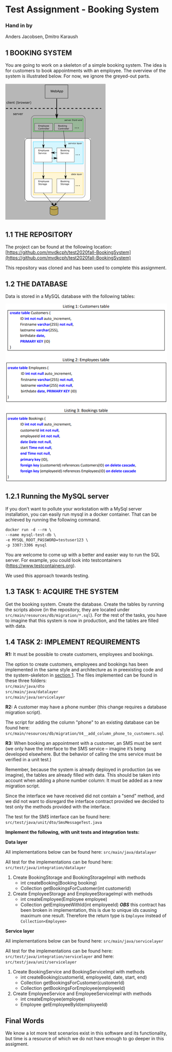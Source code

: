 # Test Assignment - Booking System
### Hand in by
Anders Jacobsen, Dmitro Karaush

## 1 BOOKING SYSTEM
You are going to work on a skeleton of a simple booking system. The idea is for
customers to book appointments with an employee. The overview of the system is
illustrated below. For now, we ignore the greyed-out parts.

![System Skeleton](img/system-skeleton.png) 

## 1.1 THE REPOSITORY
The project can be found at the following location: [https://github.com/mvdkcph/test2020fall-BookingSystem](https://github.com/mvdkcph/test2020fall-BookingSystem)

This repository was cloned and has been used to complete this assignment. 

## 1.2 THE DATABASE
Data is stored in a MySQL database with the following tables:

![System Skeleton](img/database-scripts.png) 

## 1.2.1 Running the MySQL server
If you don’t want to pollute your workstation with a MySql server installation, you can
easily run mysql in a docker container. That can be achieved by running the following
command.

```
docker run -d --rm \
--name mysql-test-db \
-e MYSQL_ROOT_PASSWORD=testuser123 \
-p 3307:3306 mysql
```

You are welcome to come up with a better and easier way to run the SQL server. For
example, you could look into testcontainers (https://www.testcontainers.org).

We used this approach towards testing.

## 1.3 TASK 1: ACQUIRE THE SYSTEM
Get the booking system. Create the database. Create the tables by running the scripts
above (in the repository, they are located under ```src/main/resources/db/migration/*.sql```).
For the rest of the tasks, you have to imagine that this system is now in production,
and the tables are filled with data.


## 1.4 TASK 2: IMPLEMENT REQUIREMENTS
**R1:** It must be possible to create customers, employees and bookings.
<br>

The option to create customers, employees and bookings has been implemented in the same 
style and architecture as in preexisting code and the system-skeleton in [section 1](#1-booking-system).
The files implemented can be found in these three folders: <br>
```src/main/java/dto``` <br>
```src/main/java/datalayer``` <br>
```src/main/java/servicelayer``` <br>

**R2:** A customer may have a phone number (this change requires a database migration
script).
<br>

The script for adding the column "phone" to an existing database can be found here: ```src/main/resources/db/migration/V4__add_column_phone_to_customers.sql```


**R3:** When booking an appointment with a customer, an SMS must be sent
(we only have the interface to the SMS service – imagine it’s being developed elsewhere.
But the behavior of calling the sms service must be verified in a unit test.)

Remember, because the system is already deployed in production (as we imagine), the
tables are already filled with data. This should be taken into account when adding a
phone number column: It must be added as a new migration script.

Since the interface we have received did not contain a "send" method, and we did 
not want to disregard the interface contract provided we decided to test only the 
methods provided with the interface. 

The test for the SMS interface can be found here: ```src/test/java/unit/dto/SmsMessageTest.java```

**Implement the following, with unit tests and integration tests:**

**Data layer**

All implementations below can be found here: ```src/main/java/datalayer```

All test for the implementations can be found here: ```src/test/java/integration/datalayer```
1. Create BookingStorage and BookingStorageImpl with methods
   - int createBooking(Booking booking)
   - Collection<Booking> getBookingsForCustomer(int customerId)
2. Create EmployeeStorage and EmployeeStorageImpl with methods
   - int createEmployee(Employee employee)
   - Collection<Employee> getEmployeeWithId(int employeeId)
   ***OBS*** this contract has been broken in implementation, this is due to unique ids causing maximum one result. Therefore the return type is ```Employee``` instead of ```Collection<Employee>```
   
**Service layer**

All implementations below can be found here: ```src/main/java/servicelayer```

All test for the implementations can be found here: ```src/test/java/integration/servicelayer``` and here: ```src/test/java/unit/servicelayer```
1. Create BookingService and BookingServiceImpl with methods
   - int createBooking(customerId, employeeId, date, start, end)
   - Collection<Booking> getBookingsForCustomer(customerId)
   - Collection<Booking> getBookingsForEmployee(employeeId)
2. Create EmployeeService and EmployeeServiceImpl with methods
   - int createEmployee(employee)
   - Employee getEmployeeById(employeeId)

    
## Final Words
We know a lot more test scenarios exist in this software and its functionality, but 
time is a resource of which we do not have enough to go deeper in this assigment.


